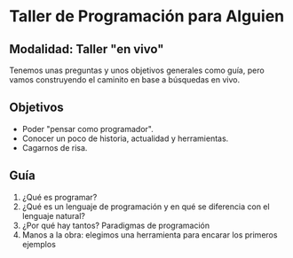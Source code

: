 # Taller de Programación para Alguien

## Modalidad: Taller "en vivo"

Tenemos unas preguntas y unos objetivos generales como guía, pero vamos construyendo el caminito en base a búsquedas en vivo.

## Objetivos

- Poder "pensar como programador".
- Conocer un poco de historia, actualidad y herramientas.
- Cagarnos de risa.

## Guía

1. ¿Qué es programar?
2. ¿Qué es un lenguaje de programación y en qué se diferencia con el lenguaje natural?
3. ¿Por qué hay tantos? Paradigmas de programación
4. Manos a la obra: elegimos una herramienta para encarar los primeros ejemplos
